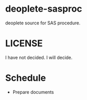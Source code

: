 # deoplete-sasproc
deoplete source for SAS procedure.

# LICENSE
I have not decided. I will decide.

# Schedule
* Prepare documents
